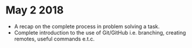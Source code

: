 # May 2 2018

* A recap on the complete process in problem solving a task.
* Complete introduction to the use of Git/GitHub i.e. branching, creating remotes, useful commands e.t.c.
